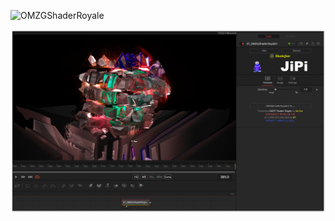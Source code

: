 

<!-- +++ DO NOT REMOVE THIS COMMENT +++ DO NOT ADD OR EDIT ANY TEXT BEFORE THIS LINE +++ IT WOULD BE A REALLY BAD IDEA +++ -->

![OMZGShaderRoyale](https://user-images.githubusercontent.com/78935215/159676611-7ac0d809-024f-4808-abee-eef1bf7b02f7.gif)

[![Thumbnail](OMZGShaderRoyale_screenshot.png)](https://www.shadertoy.com/view/stXyWN "View on Shadertoy.com")

<!-- +++ DO NOT REMOVE THIS COMMENT +++ DO NOT EDIT ANY TEXT THAT COMES AFTER THIS LINE +++ TRUST ME: JUST DON'T DO IT +++ -->

